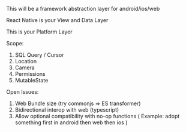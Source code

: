 This will be a framework abstraction layer for android/ios/web

React Native is your View and Data Layer

This is your Platform Layer

Scope:
1. SQL Query / Cursor
2. Location
3. Camera 
4. Permissions
5. MutableState


Open Issues:
1. Web Bundle size (try commonjs => ES transformer)
2. Bidirectional interop with web (typescript)
3. Allow optional compatibility with no-op functions ( Example: adopt something first in android then web then ios  )

